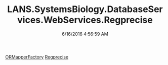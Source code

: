﻿---
title: LANS.SystemsBiology.DatabaseServices.WebServices.Regprecise
date: 6/16/2016 4:56:59 AM
---

[ORMapperFactory](T-LANS.SystemsBiology.DatabaseServices.WebServices.Regprecise.ORMapperFactory.html)
[Regprecise](T-LANS.SystemsBiology.DatabaseServices.WebServices.Regprecise.Regprecise.html)
